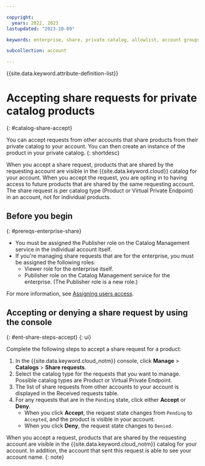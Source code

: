 ```yaml
---

copyright:
  years: 2022, 2023
lastupdated: "2023-10-09"

keywords: enterprise, share, private catalog, allowlist, account groups, share request, accept request, opt in

subcollection: account

---
```


{{site.data.keyword.attribute-definition-list}}

# Accepting share requests for private catalog products
{: #catalog-share-accept}

You can accept requests from other accounts that share products from their private catalog to your account. You can then create an instance of the product in your private catalog.
{: shortdesc}

When you accept a share request, products that are shared by the requesting account are visible in the {{site.data.keyword.cloud}} catalog for your account. When you accept the request, you are opting in to having access to future products that are shared by the same requesting account. The share request is per catalog type (Product or Virtual Private Endpoint) in an account, not for individual products.

## Before you begin
{: #prereqs-enterprise-share}

* You must be assigned the Publisher role on the Catalog Management service in the individual account itself.
* If you're managing share requests that are for the enterprise, you must be assigned the following roles:
   * Viewer role for the enterprise itself.
   * Publisher role on the Catalog Management service for the enterprise. (The Publisher role is a new role.)

For more information, see [Assigning users access](/docs/account?topic=account-catalog-access).

## Accepting or denying a share request by using the console
{: #ent-share-steps-accept}
{: ui}

Complete the following steps to accept a share request for a product:

1. In the {{site.data.keyword.cloud_notm}} console, click **Manage** > **Catalogs** > **Share requests**.
1. Select the catalog type for the requests that you want to manage. Possible catalog types are Product or Virtual Private Endpoint.
1. The list of share requests from other accounts to your account is displayed in the Received requests table.
1. For any requests that are in the `Pending` state, click either **Accept** or **Deny**.
   - When you click **Accept**, the request state changes from `Pending` to `Accepted`, and the product is visible in your account.
   - When you click **Deny**, the request state changes to `Denied`.

When you accept a request, products that are shared by the requesting account are visible in the {{site.data.keyword.cloud_notm}} catalog for your account. In addition, the account that sent this request is able to see your account name.
{: note}
